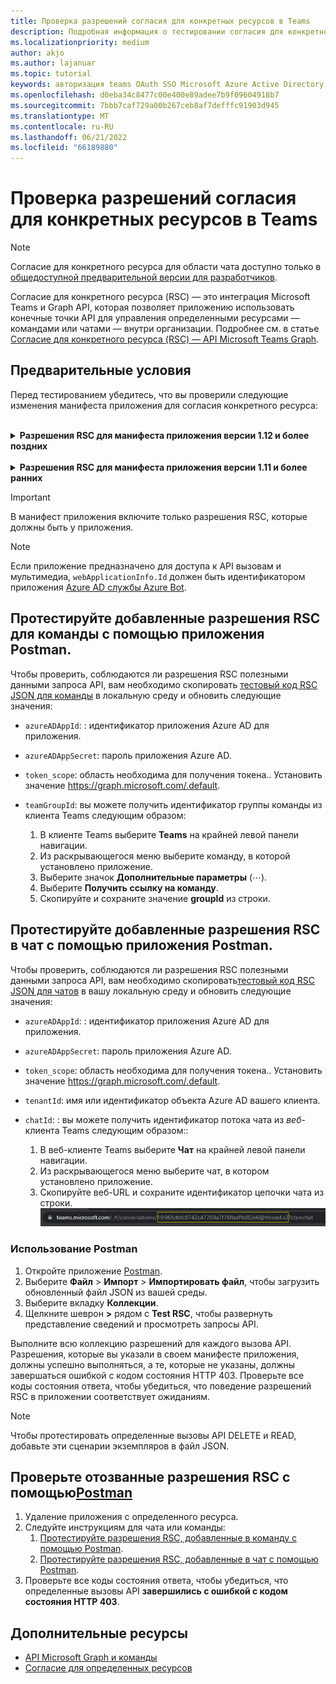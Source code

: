 ```yaml
---
title: Проверка разрешений согласия для конкретных ресурсов в Teams
description: Подробная информация о тестировании согласия для конкретного ресурса в Teams с использованием Postman с примерами кода
ms.localizationpriority: medium
author: akjo
ms.author: lajanuar
ms.topic: tutorial
keywords: авторизация teams OAuth SSO Microsoft Azure Active Directory (Azure AD) rsc Postman Graph
ms.openlocfilehash: d0eba34c8477c00e400e89adee7b9f09604918b7
ms.sourcegitcommit: 7bbb7caf729a00b267ceb8af7defffc91903d945
ms.translationtype: MT
ms.contentlocale: ru-RU
ms.lasthandoff: 06/21/2022
ms.locfileid: "66189880"
---
```

# <a name="test-resource-specific-consent-permissions-in-teams"></a>Проверка разрешений согласия для конкретных ресурсов в Teams

> [!NOTE]
> Согласие для конкретного ресурса для области чата доступно только в [общедоступной предварительной версии для разработчиков](../../resources/dev-preview/developer-preview-intro.md).

Согласие для конкретного ресурса (RSC) — это интеграция Microsoft Teams и Graph API, которая позволяет приложению использовать конечные точки API для управления определенными ресурсами — командами или чатами — внутри организации. Подробнее см. в статье [Согласие для конкретного ресурса (RSC) — API Microsoft Teams Graph](resource-specific-consent.md).

## <a name="prerequisites"></a>Предварительные условия

Перед тестированием убедитесь, что вы проверили следующие изменения манифеста приложения для согласия конкретного ресурса:

<br>

<details>

<summary><b>Разрешения RSC для манифеста приложения версии 1.12 и более поздних</b></summary>

Добавьте в манифест приложения ключ [webApplicationInfo](../../resources/schema/manifest-schema.md#webapplicationinfo) со следующими значениями:

|Имя| Тип | Описание|
|---|---|---|
|`id` |String |Идентификатор приложения Azure AD Подробнее см. в статье [Регистрация приложения на портале Azure AD.](resource-specific-consent.md#register-your-app-with-microsoft-identity-platform-using-the-azure-ad-portal).|
|`resource`|String| Это поле не используется в RSC, но должно быть добавлено и иметь значение, чтобы избежать ответа об ошибке; подойдет любая строка.|

Укажите разрешения, необходимые приложению.

|Имя| Тип | Описание|
|---|---|---|
|`authorization`|Object|Список разрешений, необходимых приложению для работы. Для получения дополнительных сведений см.[Авторизация](../../resources/schema/manifest-schema.md#authorization).|

Пример RSC в команде

```json
"webApplicationInfo": {
    "id": "XXxxXXXXX-XxXX-xXXX-XXxx-XXXXXXXxxxXX",
    "resource": "https://RscBasedStoreApp"
    },
"authorization": {
    "permissions": {
        "resourceSpecific": [
            {
                "name": "TeamSettings.Read.Group",
                "type": "Application"
            },
            {
                "name": "TeamSettings.ReadWrite.Group",
                "type": "Application"
            },
            {
                "name": "ChannelSettings.Read.Group",
                "type": "Application"
            },
            {
                "name": "ChannelSettings.ReadWrite.Group",
                "type": "Application"
            },
            {
                "name": "Channel.Create.Group",
                "type": "Application"
            },
            {
                "name": "Channel.Delete.Group",
                "type": "Application"
            },
            {
                "name": "ChannelMessage.Read.Group",
                "type": "Application"
            },
            {
                "name": "TeamsAppInstallation.Read.Group",
                "type": "Application"
            },
            {
                "name": "TeamsTab.Read.Group",
                "type": "Application"
            },
            {
                "name": "TeamsTab.Create.Group",
                "type": "Application"
            },
            {
                "name": "TeamsTab.ReadWrite.Group",
                "type": "Application"
            },
            {
                "name": "TeamsTab.Delete.Group",
                "type": "Application"
            },
            {
                "name": "TeamMember.Read.Group",
                "type": "Application"
            },
            {
                "name": "TeamsActivity.Send.Group",
                "type": "Application"
            }
        ]    
    }
}
```

Пример RSC в чате

```json
"webApplicationInfo": {
    "id": "XXxxXXXXX-XxXX-xXXX-XXxx-XXXXXXXxxxXX",
    "resource": "https://RscBasedStoreApp"
    },
"authorization": {
    "permissions": {
        "resourceSpecific": [
            {
                "name": "ChatSettings.Read.Chat",
                "type": "Application"
            },
            {
                "name": "ChatSettings.ReadWrite.Chat",
                "type": "Application"
            },
            {
                "name": "ChatMessage.Read.Chat",
                "type": "Application"
            },
            {
                "name": "ChatMember.Read.Chat",
                "type": "Application"
            },
            {
                "name": "Chat.Manage.Chat",
                "type": "Application"
            },
            {
                "name": "TeamsTab.Read.Chat",
                "type": "Application"
            },
            {
                "name": "TeamsTab.Create.Chat",
                "type": "Application"
            },
            {
                "name": "TeamsTab.Delete.Chat",
                "type": "Application"
            },
            {
                "name": "TeamsTab.ReadWrite.Chat",
                "type": "Application"
            },
            {
                "name": "TeamsAppInstallation.Read.Chat",
                "type": "Application"
            },
            {
                "name": "OnlineMeeting.ReadBasic.Chat",
                "type": "Application"
            },
            {
                "name": "Calls.AccessMedia.Chat",
                "type": "Application"
            },
            {
                "name": "Calls.JoinGroupCalls.Chat",
                "type": "Application"
            },
            {
                "name": "TeamsActivity.Send.Chat",
                "type": "Application"
            }
        ]    
    }
}
```

> [!NOTE]
> Если приложение предназначено для поддержки установки как для группы, так и для чата, то разрешения для группы и чата можно указать в одном манифесте в разделе `authorization`.

</details>

<br>

<details>

<summary><b>Разрешения RSC для манифеста приложения версии 1.11 и более ранних</b></summary>

Добавьте в манифест приложения ключ [webApplicationInfo](../../resources/schema/manifest-schema.md#webapplicationinfo) со следующими значениями:

|Имя| Тип | Описание|
|---|---|---|
|`id` |String |Идентификатор приложения Azure AD Подробнее см. в статье [Регистрация приложения на портале Azure AD.](resource-specific-consent.md#register-your-app-with-microsoft-identity-platform-using-the-azure-ad-portal).|
|`resource`|String| Это поле не используется в RSC, но должно быть добавлено и иметь значение, чтобы избежать ответа об ошибке; подойдет любая строка.|
|`applicationPermissions`|Массив строк|Разрешения RSC для приложения. Подробнее см. в статье [Разрешения для определенных ресурсов](resource-specific-consent.md#resource-specific-permissions).|

Пример RSC в команде

```json
"webApplicationInfo": {
    "id": "XXxxXXXXX-XxXX-xXXX-XXxx-XXXXXXXxxxXX",
    "resource": "https://RscBasedStoreApp",
    "applicationPermissions": [
        "TeamSettings.Read.Group",
        "TeamSettings.ReadWrite.Group",
        "ChannelSettings.Read.Group",
        "ChannelSettings.ReadWrite.Group",
        "Channel.Create.Group",
        "Channel.Delete.Group",
        "ChannelMessage.Read.Group",
        "TeamsAppInstallation.Read.Group",
        "TeamsTab.Read.Group",
        "TeamsTab.Create.Group",
        "TeamsTab.ReadWrite.Group",
        "TeamsTab.Delete.Group",
        "TeamMember.Read.Group",
        "TeamsActivity.Send.Group"
    ]
  }
```

Пример RSC в чате

```json
"webApplicationInfo": {
    "id": "XXxxXXXXX-XxXX-xXXX-XXxx-XXXXXXXxxxXX",
    "resource": "https://RscBasedStoreApp",
    "applicationPermissions": [
        "ChatSettings.Read.Chat",
        "ChatSettings.ReadWrite.Chat",
        "ChatMessage.Read.Chat",
        "ChatMember.Read.Chat",
        "Chat.Manage.Chat",
        "TeamsTab.Read.Chat",
        "TeamsTab.Create.Chat",
        "TeamsTab.Delete.Chat",
        "TeamsTab.ReadWrite.Chat",
        "TeamsAppInstallation.Read.Chat",
        "OnlineMeeting.ReadBasic.Chat",
        "Calls.AccessMedia.Chat",
        "Calls.JoinGroupCalls.Chat",
        "TeamsActivity.Send.Chat"
    ]
  }
```

<br>

> [!NOTE]
> Если приложение предназначено для поддержки установки как для группы, так и для чата, то разрешения для группы и чата можно указать в одном манифесте в разделе `applicationPermissions`.

</details>

> [!IMPORTANT]
> В манифест приложения включите только разрешения RSC, которые должны быть у приложения.

> [!NOTE]
> Если приложение предназначено для доступа к API вызовам и мультимедиа, `webApplicationInfo.Id` должен быть идентификатором приложения [Azure AD службы Azure Bot](/graph/cloud-communications-get-started#register-a-bot).

## <a name="test-added-rsc-permissions-to-a-team-using-the-postman-app"></a>Протестируйте добавленные разрешения RSC для команды с помощью приложения Postman.

Чтобы проверить, соблюдаются ли разрешения RSC полезными данными запроса API, вам необходимо скопировать [тестовый код RSC JSON для команды](test-team-rsc-json-file.md) в локальную среду и обновить следующие значения:

* `azureADAppId`: : идентификатор приложения Azure AD для приложения.
* `azureADAppSecret`: пароль приложения Azure AD.
* `token_scope`: область необходима для получения токена.. Установить значение https://graph.microsoft.com/.default.
* `teamGroupId`: вы можете получить идентификатор группы команды из клиента Teams следующим образом:

    1. В клиенте Teams выберите **Teams** на крайней левой панели навигации.
    2. Из раскрывающегося меню выберите команду, в которой установлено приложение.
    3. Выберите значок **Дополнительные параметры** (&#8943;).
    4. Выберите **Получить ссылку на команду**.
    5. Скопируйте и сохраните значение **groupId** из строки.

## <a name="test-added-rsc-permissions-to-a-chat-using-the-postman-app"></a>Протестируйте добавленные разрешения RSC в чат с помощью приложения Postman.

Чтобы проверить, соблюдаются ли разрешения RSC полезными данными запроса API, вам необходимо скопировать[тестовый код RSC JSON для чатов](test-chat-rsc-json-file.md) в вашу локальную среду и обновить следующие значения:

* `azureADAppId`: : идентификатор приложения Azure AD для приложения.
* `azureADAppSecret`: пароль приложения Azure AD.
* `token_scope`: область необходима для получения токена.. Установить значение https://graph.microsoft.com/.default.
* `tenantId`: имя или идентификатор объекта Azure AD вашего клиента.
* `chatId`: : вы можете получить идентификатор потока чата из *веб-* клиента Teams следующим образом::

    1. В веб-клиенте Teams выберите **Чат** на крайней левой панели навигации.
    2. Из раскрывающегося меню выберите чат, в котором установлено приложение.
    3. Скопируйте веб-URL и сохраните идентификатор цепочки чата из строки.
![Идентификатор темы чата из веб-URL.](../../assets/images/chat-thread-id.png)

### <a name="use-postman"></a>Использование Postman

1. Откройте приложение [Postman](https://www.postman.com).
2. Выберите **Файл** > **Импорт** > **Импортировать файл**, чтобы загрузить обновленный файл JSON из вашей среды.  
3. Выберите вкладку **Коллекции**.
4. Щелкните шеврон **>** рядом с **Test RSC**, чтобы развернуть представление сведений и просмотреть запросы API.

Выполните всю коллекцию разрешений для каждого вызова API. Разрешения, которые вы указали в своем манифесте приложения, должны успешно выполняться, а те, которые не указаны, должны завершаться ошибкой с кодом состояния HTTP 403. Проверьте все коды состояния ответа, чтобы убедиться, что поведение разрешений RSC в приложении соответствует ожиданиям.

> [!NOTE]
> Чтобы протестировать определенные вызовы API DELETE и READ, добавьте эти сценарии экземпляров в файл JSON.

## <a name="test-revoked-rsc-permissions-using-postman"></a>Проверьте отозванные разрешения RSC с помощью[Postman](https://www.postman.com/)

1. Удаление приложения с определенного ресурса.
2. Следуйте инструкциям для чата или команды:
    1. [Протестируйте разрешения RSC, добавленные в команду с помощью Postman](#test-added-rsc-permissions-to-a-team-using-the-postman-app).
    2. [Протестируйте разрешения RSC, добавленные в чат с помощью Postman](#test-added-rsc-permissions-to-a-chat-using-the-postman-app).
3. Проверьте все коды состояния ответа, чтобы убедиться, что определенные вызовы API **завершились с ошибкой с кодом состояния HTTP 403**.

## <a name="see-also"></a>Дополнительные ресурсы

* [API Microsoft Graph и команды](/graph/api/resources/teams-api-overview?view=graph-rest-1.0&preserve-view=true)
* [Согласие для определенных ресурсов](~/graph-api/rsc/resource-specific-consent.md)
